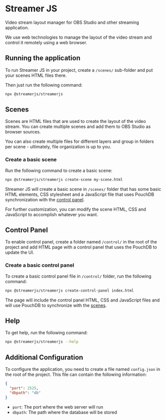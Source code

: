 # Streamer JS

Video stream layout manager for OBS Studio and other streaming application.

We use web technologies to manage the layout of the video stream and control it remotely using a web browser.

## Running the application

To run Streamer JS in your project, create a `/scenes/` sub-folder and put your scenes HTML files there.

Then just run the following command:

```bash
npx @streamerjs/streamerjs
```

## Scenes

Scenes are HTML files that are used to create the layout of the video stream. You can create multiple scenes and add them to OBS Studio as browser sources.

You can also create multiple files for different layers and group in folders per scene - ultimately, file organization is up to you.

### Create a basic scene

Run the following command to create a basic scene:

```bash
npx @streamerjs/streamerjs create-scene my-scene.html
```

Streamer JS will create a basic scene in `/scenes/` folder that has some basic HTML elements, CSS stylesheet and a JavaScript file that uses PouchDB synchronization with the [control panel](#control-panel).

For further customization, you can modify the scene HTML, CSS and JavaScript to accomplish whatever you want.

## Control Panel

To enable control panel, create a folder named `/control/` in the root of the project and add HTML page with a control panel that uses the PouchDB to update the UI.

### Create a basic control panel

To create a basic control panel file in `/control/` folder, run the following command:

```bash
npx @streamerjs/streamerjs create-control-panel index.html
```

The page will include the control panel HTML, CSS and JavaScript files and will use PouchDB to synchronize with the [scenes](#scenes).

## Help

To get help, run the following command:

```bash
npx @streamerjs/streamerjs --help
```

## Additional Configuration

To configure the application, you need to create a file named `config.json` in the root of the project. This file can contain the following information:

```json
{
  "port": 2525,
  "dbpath": "db"
}
```

- `port`: The port where the web server will run
- `dbpath`: The path where the database will be stored
